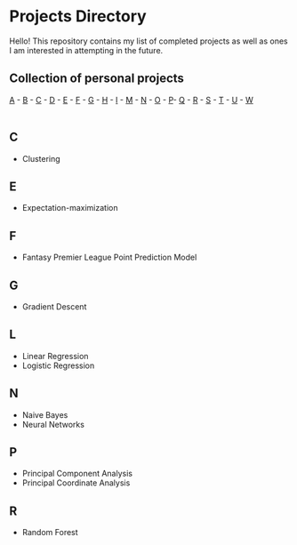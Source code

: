# Projects Directory
Hello! This repository contains my list of completed projects as well as ones I am interested in attempting in the future. 

## Collection of personal projects 

[A](#a) - [B](#b) - [C](#c) - [D](#d) - [E](#e) - [F](#f) - [G](#g) - [H](#h) - [I](#i) - [M](#m) - [N](#n) - [O](#o) - [P](#p)- [Q](#q) - [R](#r) - [S](#s) - [T](#t) - [U](#u) - [W](#w)
<br>
<br>
## C <a id="a"></a>
- Clustering

## E <a id="a"></a>
- Expectation-maximization

## F <a id="a"></a>
- Fantasy Premier League Point Prediction Model

## G <a id="a"></a>
- Gradient Descent

## L <a id="a"></a>
- Linear Regression
- Logistic Regression

## N <a id="a"></a>
- Naive Bayes
- Neural Networks

## P <a id="a"></a>
- Principal Component Analysis
- Principal Coordinate Analysis

## R <a id="a"></a>
- Random Forest
